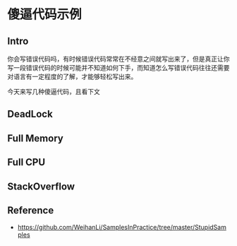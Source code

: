 # 傻逼代码示例

## Intro

你会写错误代码吗，有时候错误代码常常在不经意之间就写出来了，但是真正让你写一段错误代码的时候可能并不知道如何下手，而知道怎么写错误代码往往还需要对语言有一定程度的了解，才能够轻松写出来。

今天来写几种傻逼代码，且看下文

## DeadLock

## Full Memory

## Full CPU

## StackOverflow

## Reference

- <https://github.com/WeihanLi/SamplesInPractice/tree/master/StupidSamples>


